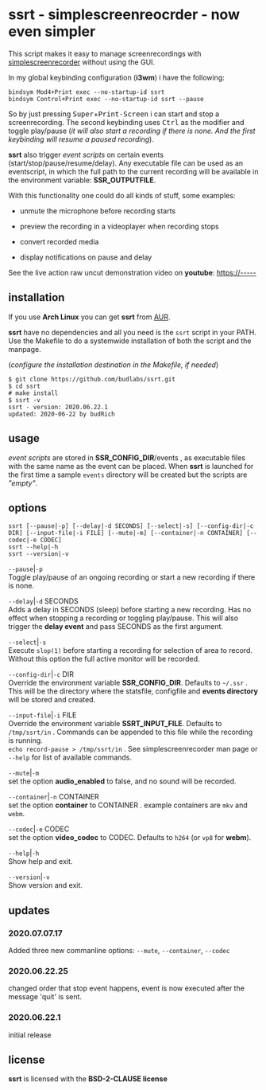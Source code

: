 # ssrt - simplescreenreocrder - now even simpler 

This script makes it easy to manage screenrecordings with
[simplescreenrecorder] without using the GUI.

In my global keybinding configuration (**i3wm**) i have the
following:  
```
bindsym Mod4+Print exec --no-startup-id ssrt
bindsym Control+Print exec --no-startup-id ssrt --pause
```


So by just pressing
<kbd>Super</kbd>+<kbd>Print-Screen</kbd> i can start and
stop a screenrecording. The second keybinding uses
<kbd>Ctrl</kbd> as the modifier and toggle play/pause (*it
will also start a recording if there is none. And the first
keybinding will resume a paused recording*).  

**ssrt** also trigger *event scripts* on certain events
(start/stop/pause/resume/delay). Any executable file can be
used as an eventscript, in which the full path to the
current recording will be available in the environment
variable: **SSR_OUTPUTFILE**.

With this functionality one could do all kinds of stuff,
some examples:  

- unmute the microphone before recording starts

- preview the recording in a videoplayer when recording stops

- convert recorded media

- display notifications on pause and delay


See the live action raw uncut demonstration video on
**youtube**: <https://----->

[simplescreenrecorder]: https://www.maartenbaert.be/simplescreenrecorder/



## installation

If you use **Arch Linux** you can get **ssrt** from
[AUR](https://aur.archlinux.org/packages/ssrt/).  

**ssrt** have no dependencies and all you need is the
`ssrt` script in your PATH. Use the Makefile to do a
systemwide installation of both the script and the manpage.  

(*configure the installation destination in the Makefile,
if needed*)

```
$ git clone https://github.com/budlabs/ssrt.git
$ cd ssrt
# make install
$ ssrt -v
ssrt - version: 2020.06.22.1
updated: 2020-06-22 by budRich
```

usage
-----

*event scripts* are stored in **SSR_CONFIG_DIR**/events ,
as executable files with the same name as the event can be
placed. When **ssrt** is launched for the first time a
sample `events` directory will be created but the scripts
are *"empty"*.


options
-------

```text
ssrt [--pause|-p] [--delay|-d SECONDS] [--select|-s] [--config-dir|-c DIR] [--input-file|-i FILE] [--mute|-m] [--container|-n CONTAINER] [--codec|-e CODEC]  
ssrt --help|-h
ssrt --version|-v
```


`--pause`|`-p`  
Toggle play/pause of an ongoing recording or start a new
recording if there is none.

`--delay`|`-d` SECONDS  
Adds a delay in SECONDS (sleep) before starting a new
recording. Has no effect when stopping a recording or
toggling play/pause. This will also trigger the **delay
event** and pass SECONDS as the first argument.

`--select`|`-s`  
Execute `slop(1)` before starting a recording for selection
of area to record. Without this option the full active
monitor will be recorded.

`--config-dir`|`-c` DIR  
Override the environment variable **SSR_CONFIG_DIR**.
Defaults to `~/.ssr` . This will be the directory where the
statsfile, configfile and **events directory** will be
stored and created.

`--input-file`|`-i` FILE  
Override the environment variable **SSRT_INPUT_FILE**.
Defaults to `/tmp/ssrt/in` . Commands can be appended to
this file while the recording is running.  
`echo record-pause > /tmp/ssrt/in` . See
simplescreenrecorder man page or `--help` for list of
available commands.

`--mute`|`-m`  
set the option **audio_enabled** to false, and no sound
will be recorded.

`--container`|`-n` CONTAINER  
set the option **container** to CONTAINER . example
containers are `mkv` and `webm`.

`--codec`|`-e` CODEC  
set the option **video_codec** to CODEC. Defaults to `h264`
(or `vp8` for **webm**).

`--help`|`-h`  
Show help and exit.

`--version`|`-v`  
Show version and exit.

## updates

### 2020.07.07.17
Added three new commanline options: `--mute`,
`--container`, `--codec`

### 2020.06.22.25

changed order that stop event happens, event is now
executed after the message 'quit' is  sent.

### 2020.06.22.1

initial release


## license

**ssrt** is licensed with the **BSD-2-CLAUSE license**


